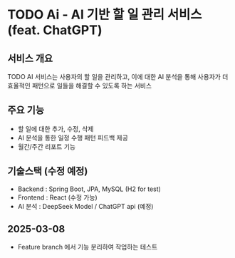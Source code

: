 # TODO Ai - AI 기반 할 일 관리 서비스 (feat. ChatGPT)

## 서비스 개요
TODO AI 서비스는 사용자의 할 일을 관리하고, 
이에 대한 AI 분석을 통해 사용자가 더 효율적인 패턴으로 일들을 해결할 수 있도록 하는 서비스


## 주요 기능
 - 할 일에 대한 추가, 수정, 삭제
 - AI 분석을 통한 일정 수행 패턴 피드백 제공
 - 월간/주간 리포트 기능

## 기술스택 (수정 예정)
 - Backend : Spring Boot, JPA, MySQL (H2 for test)
 - Frontend : React (수정 가능)
 - AI 분석 : DeepSeek Model / ChatGPT api (예정)

## 2025-03-08
 - Feature branch 에서 기능 분리하여 작업하는 테스트